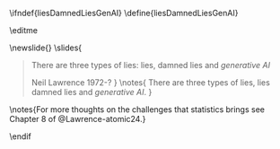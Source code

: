 \ifndef{liesDamnedLiesGenAI}
\define{liesDamnedLiesGenAI}

\editme

\newslide{}
\slides{
> There are three types of lies: lies, damned lies and *generative AI*
>
> Neil Lawrence 1972-?
}
\notes{
> There are three types of lies, lies damned lies and *generative AI*. 
}

\notes{For more thoughts on the challenges that statistics brings see Chapter 8 of @Lawrence-atomic24.}

\endif
